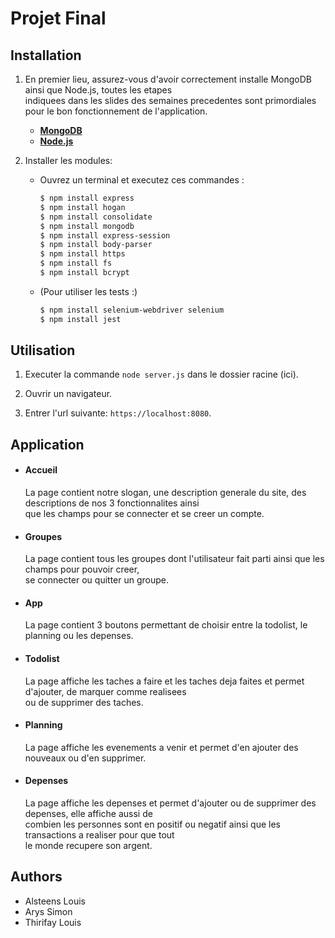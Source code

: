 # Projet Final



## Installation
1. En premier lieu, assurez-vous d'avoir correctement installe MongoDB ainsi que Node.js, toutes les etapes <br>
indiquees dans les slides des semaines precedentes
sont primordiales pour le bon fonctionnement de l'application.

    - [**MongoDB**](https://www.mongodb.com/try/download/community)
    - [**Node.js**](https://nodejs.org)

2. Installer les modules:
    - Ouvrez un terminal et executez ces commandes :
        ```sh
        $ npm install express
        $ npm install hogan
        $ npm install consolidate
        $ npm install mongodb
        $ npm install express-session
        $ npm install body-parser
        $ npm install https
        $ npm install fs
        $ npm install bcrypt
        ```

    - (Pour utiliser les tests :)
        ```sh
        $ npm install selenium-webdriver selenium
        $ npm install jest
        ```



## Utilisation
1. Executer la commande `node server.js` dans le dossier racine (ici).

2. Ouvrir un navigateur.

3. Entrer l'url suivante: `https://localhost:8080`.



## Application
*  #### Accueil
    La page contient notre slogan, une description generale du site, des descriptions de nos 3 fonctionnalites ainsi <br>
    que les champs pour se connecter et se creer un compte.
    
*  #### Groupes
    La page contient tous les groupes dont l'utilisateur fait parti ainsi que les champs pour pouvoir creer, <br>
    se connecter ou quitter un groupe.

*  #### App
    La page contient 3 boutons permettant de choisir entre la todolist, le planning ou les depenses.

*  #### Todolist
    La page affiche les taches a faire et les taches deja faites et permet d'ajouter, de marquer comme realisees <br>
    ou de supprimer des taches.

*  #### Planning
    La page affiche les evenements a venir et permet d'en ajouter des nouveaux ou d'en supprimer.

*  #### Depenses
    La page affiche les depenses et permet d'ajouter ou de supprimer des depenses, elle affiche aussi de <br>
    combien les personnes sont en positif ou negatif ainsi que les transactions a realiser pour que tout <br>
    le monde recupere son argent.
    





## Authors
+ Alsteens Louis
+ Arys Simon
+ Thirifay Louis
